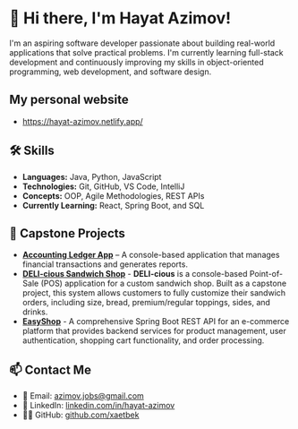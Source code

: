 # 👋 Hi there, I'm Hayat Azimov!

I'm an aspiring software developer passionate about building real-world applications that solve practical problems. I'm currently learning full-stack development and continuously improving my skills in object-oriented programming, web development, and software design.

## My personal website
- https://hayat-azimov.netlify.app/

## 🛠️ Skills
- **Languages:** Java, Python, JavaScript
- **Technologies:** Git, GitHub, VS Code, IntelliJ
- **Concepts:** OOP, Agile Methodologies, REST APIs
- **Currently Learning:** React, Spring Boot, and SQL

## 📌 Capstone Projects
- [**Accounting Ledger App**](https://github.com/xaetbek/LearnToCode_Capstones/tree/main/AccountingLedgerApp) – A console-based application that manages financial transactions and generates reports.
- [**DELI-cious Sandwich Shop**](https://github.com/xaetbek/LearnToCode_Capstones/tree/main/DELI-cious) - 
  **DELI-cious** is a console-based Point-of-Sale (POS) application for a custom sandwich shop. Built as a capstone project, this system allows customers to fully customize their sandwich orders, including size, bread, premium/regular toppings, sides, and drinks.
- [**EasyShop**](https://github.com/xaetbek/LearnToCode_Capstones/tree/main/EasyShop-API-Debugging) - A comprehensive Spring Boot REST API for an e-commerce platform that provides backend services for product management, user authentication, shopping cart functionality, and order processing.

## 📫 Contact Me
- 📧 Email: azimov.jobs@gmail.com
- 💼 LinkedIn: [linkedin.com/in/hayat-azimov](https://www.linkedin.com/in/hayat-azimov/)
- 🧑‍💻 GitHub: [github.com/xaetbek](https://github.com/xaetbek)

